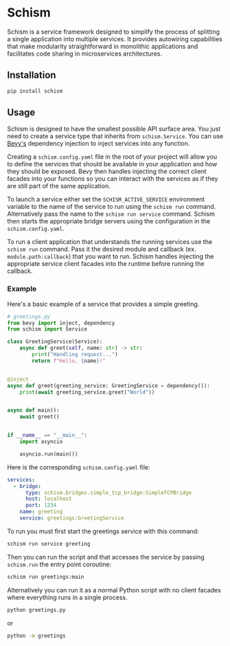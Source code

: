 # Schism

Schism is a service framework designed to simplify the process of splitting a single application into multiple services.
It provides autowiring capabilities that make modularity straightforward in monolithic applications and facilitates code
sharing in microservices architectures.

## Installation

```bash
pip install schism
```

## Usage

Schism is designed to have the smallest possible API surface area. You just need to create a service type that inherits
from `schism.Service`. You can use [Bevy's](https://github.com/ZechCodes/Bevy) dependency injection to inject services
into any function.

Creating a `schism.config.yaml` file in the root of your project will allow you to define the services that should be
available in your application and how they should be exposed. Bevy then handles injecting the correct client facades
into your functions so you can interact with the services as if they are still part of the same application.

To launch a service either set the `SCHISM_ACTIVE_SERVICE` environment variable to the name of the service to run using
the `schism run` command. Alternatively pass the name to the `schism run service` command. Schism then starts the
appropriate bridge servers using the configuration in the `schism.config.yaml`.

To run a client application that understands the running services use the `schism run` command. Pass it the desired
module and callback (ex. `module.path:callback`) that you want to run. Schism handles injecting the appropriate service
client facades into the runtime before running the callback.

### Example

Here's a basic example of a service that provides a simple greeting.

```python
# greetings.py
from bevy import inject, dependency
from schism import Service

class GreetingService(Service):
    async def greet(self, name: str) -> str:
        print("Handling request...")
        return f"Hello, {name}!"


@inject
async def greet(greeting_service: GreetingService = dependency()):
    print(await greeting_service.greet("World"))


async def main():
    await greet()


if __name__ == "__main__":
    import asyncio

    asyncio.run(main())
```
Here is the corresponding `schism.config.yaml` file:

```yaml
services:
  - bridge:
      type: schism.bridges.simple_tcp_bridge:SimpleTCPBridge
      host: localhost
      port: 1234
    name: greeting
    service: greetings:GreetingService
```

To run you must first start the greetings service with this command:

```bash
schism run service greeting
```

Then you can run the script and that accesses the service by passing `schism.run` the entry point coroutine:

```bash
schism run greetings:main
```

Alternatively you can run it as a normal Python script with no client facades where everything runs in a single process.

```bash
python greetings.py
```
or
```bash
python -m greetings
```
